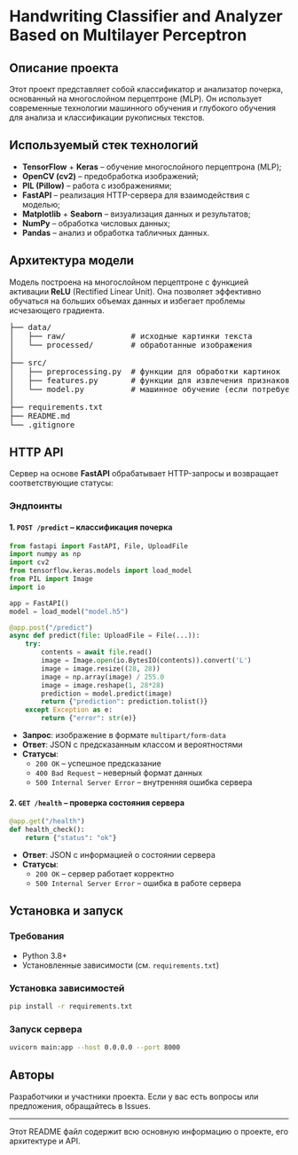 
# Handwriting Classifier and Analyzer Based on Multilayer Perceptron

## Описание проекта
Этот проект представляет собой классификатор и анализатор почерка, основанный на многослойном перцептроне (MLP). Он использует современные технологии машинного обучения и глубокого обучения для анализа и классификации рукописных текстов.

## Используемый стек технологий
- **TensorFlow** + **Keras** – обучение многослойного перцептрона (MLP);
- **OpenCV (cv2)** – предобработка изображений;
- **PIL (Pillow)** – работа с изображениями;
- **FastAPI** – реализация HTTP-сервера для взаимодействия с моделью;
- **Matplotlib** + **Seaborn** – визуализация данных и результатов;
- **NumPy** – обработка числовых данных;
- **Pandas** – анализ и обработка табличных данных.

## Архитектура модели
Модель построена на многослойном перцептроне с функцией активации **ReLU** (Rectified Linear Unit). Она позволяет эффективно обучаться на больших объемах данных и избегает проблемы исчезающего градиента.



<pre>├── data/
│   ├── raw/              # исходные картинки текста
│   └── processed/        # обработанные изображения
│
├── src/
│   ├── preprocessing.py  # функции для обработки картинок
│   ├── features.py       # функции для извлечения признаков
│   └── model.py          # машинное обучение (если потребуется)
│
├── requirements.txt
├── README.md
└── .gitignore </pre>

## HTTP API
Сервер на основе **FastAPI** обрабатывает HTTP-запросы и возвращает соответствующие статусы:

### Эндпоинты
#### 1. `POST /predict` – классификация почерка
```python
from fastapi import FastAPI, File, UploadFile
import numpy as np
import cv2
from tensorflow.keras.models import load_model
from PIL import Image
import io

app = FastAPI()
model = load_model("model.h5")

@app.post("/predict")
async def predict(file: UploadFile = File(...)):
    try:
        contents = await file.read()
        image = Image.open(io.BytesIO(contents)).convert('L')
        image = image.resize((28, 28))
        image = np.array(image) / 255.0
        image = image.reshape(1, 28*28)
        prediction = model.predict(image)
        return {"prediction": prediction.tolist()}
    except Exception as e:
        return {"error": str(e)}
```
- **Запрос**: изображение в формате `multipart/form-data`
- **Ответ**: JSON с предсказанным классом и вероятностями
- **Статусы**:
  - `200 OK` – успешное предсказание
  - `400 Bad Request` – неверный формат данных
  - `500 Internal Server Error` – внутренняя ошибка сервера

#### 2. `GET /health` – проверка состояния сервера
```python
@app.get("/health")
def health_check():
    return {"status": "ok"}
```
- **Ответ**: JSON с информацией о состоянии сервера
- **Статусы**:
  - `200 OK` – сервер работает корректно
  - `500 Internal Server Error` – ошибка в работе сервера

## Установка и запуск
### Требования
- Python 3.8+
- Установленные зависимости (см. `requirements.txt`)

### Установка зависимостей
```sh
pip install -r requirements.txt
```

### Запуск сервера
```sh
uvicorn main:app --host 0.0.0.0 --port 8000
```

## Авторы
Разработчики и участники проекта. Если у вас есть вопросы или предложения, обращайтесь в Issues.

---
Этот README файл содержит всю основную информацию о проекте, его архитектуре и API.

